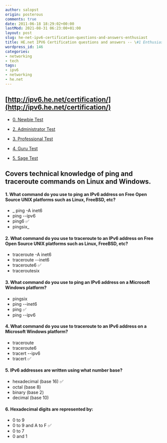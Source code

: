 ```yaml
---
author: salopst
origin: posterous
comments: true
date: 2011-06-18 18:29:02+00:00
lastMod: 2021-08-31 06:23:00+01:00
layout: post
slug: he-net-ipv6-certification-questions-and-answers-enthusiast
title: HE.net IPV6 Certification questions and answers -- \#1 Enthusiast
wordpress_id: 146
categories:
- networking
- tech
tags:
- ipv6
- networking
- he.net
---
```



## [http://ipv6.he.net/certification/](http://ipv6.he.net/certification/)


  * [0. Newbie Test](/he-net-ipv6-certification-questions-and-answers-newbie/)

	
  * [2. Administrator Test](/he-net-ipv6-certification-questions-and-answers-administrator/)

	
  * [3. Professional Test](/he-net-ipv6-certification-questions-and-answers-professional/)

	
  * [4. Guru Test](/he-net-ipv6-certification-questions-and-answers-guru/)

	
  * [5. Sage Test](/he-net-ipv6-certification-questions-and-answers-sage/)


## Covers technical knowledge of ping and traceroute commands on Linux and Windows.

#### 1. What command do you use to ping an IPv6 address on Free Open Source UNIX platforms such as Linux, FreeBSD, etc?
- _ ping -A inet6
- ping --ipv6
- ping6   ✅
- pingsix_

#### 2. What command do you use to traceroute to an IPv6 address on Free Open Source UNIX platforms such as Linux, FreeBSD, etc?
- traceroute -A inet6
- traceroute --inet6
- traceroute6   ✅
- traceroutesix

#### 3. What command do you use to ping an IPv6 address on a Microsoft Windows platform?
- pingsix
- ping --inet6
- ping   ✅
- ping --ipv6

#### 4. What command do you use to traceroute to an IPv6 address on a Microsoft Windows platform?
- traceroute
- traceroute6
- tracert --ipv6
- tracert   ✅

#### 5. IPv6 addresses are written using what number base?
- hexadecimal (base 16)   ✅
- octal (base 8)
- binary (base 2)
- decimal (base 10)

#### 6. Hexadecimal digits are represented by:
- 0 to 9
- 0 to 9 and A to F   ✅
- 0 to 7
- 0 and 1
